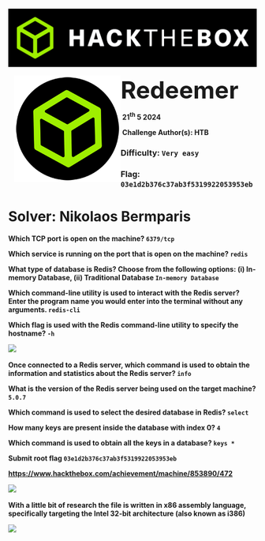 
![](images/banner.png)







<img src="images/htb.png" style="margin-left: 20px; zoom: 60%;" align=left />    	<font size="10"> <b>Redeemer<b></font>

​		21<sup>th</sup> 5 2024

​		Challenge Author(s): 
   HTB
​		

 






### Difficulty: `Very easy`

### Flag: `03e1d2b376c37ab3f5319922053953eb`


# Solver: Nikolaos Bermparis


Which TCP port is open on the machine? 
```6379/tcp```

Which service is running on the port that is open on the machine? 
```redis```

What type of database is Redis? Choose from the following options: (i) In-memory Database, (ii) Traditional Database 
```In-memory Database```

Which command-line utility is used to interact with the Redis server? Enter the program name you would enter into the terminal without any arguments. 
```redis-cli```

Which flag is used with the Redis command-line utility to specify the hostname? 
```-h```

<img src="images/Screenshot 2024-05-28 022932" />  

Once connected to a Redis server, which command is used to obtain the information and statistics about the Redis server? 
```info```

What is the version of the Redis server being used on the target machine? 
```5.0.7```

Which command is used to select the desired database in Redis? 
```select```

How many keys are present inside the database with index 0? 
```4```

Which command is used to obtain all the keys in a database? 
```keys *```

Submit root flag
```03e1d2b376c37ab3f5319922053953eb```

https://www.hackthebox.com/achievement/machine/853890/472



<img src="images/Screenshot 2024-05-20 223226.png" />  

With a little bit of research the file  is written in x86 assembly language, specifically targeting the Intel 32-bit architecture (also known as i386)

<img src="images/KL_Intel_i386DX.jpg" /> 

